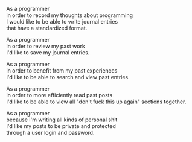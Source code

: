 As a programmer  
in order to record my thoughts about programming  
I would like to be able to write journal entries  
that have a standardized format.

As a programmer  
in order to review my past work  
I'd like to save my journal entries.

As a programmer  
in order to benefit from my past experiences  
I'd like to be able to search and view past entries.

As a programmer  
in order to more efficiently read past posts  
I'd like to be able to view all "don't fuck this up again" sections together.

As a programmer  
because I'm writing all kinds of personal shit  
I'd like my posts to be private and protected  
through a user login and password.
